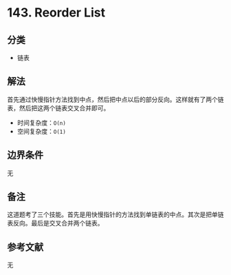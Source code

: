 # 143. Reorder List

## 分类
* 链表

## 解法
首先通过快慢指针方法找到中点，然后把中点以后的部分反向。这样就有了两个链表，然后把这两个链表交叉合并即可。

* 时间复杂度：`O(n)`
* 空间复杂度：`O(1)`

## 边界条件
无

## 备注
这道题考了三个技能。首先是用快慢指针的方法找到单链表的中点。其次是把单链表反向。最后是交叉合并两个链表。

## 参考文献
无